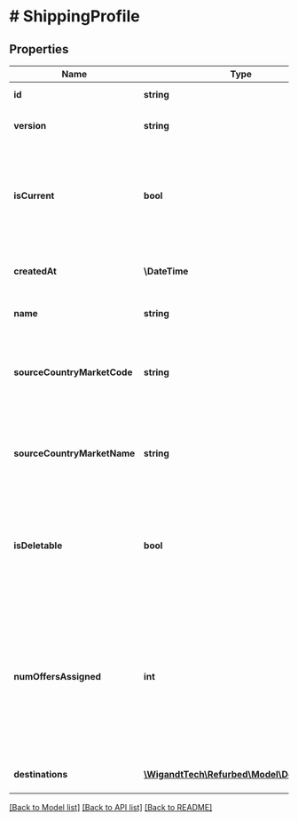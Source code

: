 # # ShippingProfile

## Properties

Name | Type | Description | Notes
------------ | ------------- | ------------- | -------------
**id** | **string** | Primary key. | [optional]
**version** | **string** | Version of the shipping profile. | [optional]
**isCurrent** | **bool** | Indicates whether this is the currently available (latest and non-deleted). version. | [optional]
**createdAt** | **\DateTime** | When the shipping profile was created. | [optional]
**name** | **string** | Shipping profile name. | [optional]
**sourceCountryMarketCode** | **string** | Code if the country market the parcel is being shipped from. | [optional]
**sourceCountryMarketName** | **string** | Name of the country market the parcel is being shipped from. | [optional]
**isDeletable** | **bool** | Indicates whether the shipping profile can be deleted. Will always be false on historic versions. | [optional]
**numOffersAssigned** | **int** | Number of offers this shipping profile is assigned to. Has to be 0 for the shipping profile to be deletable. Set on current version only. | [optional]
**destinations** | [**\WigandtTech\Refurbed\Model\Destination[]**](Destination.md) | Destinations by market code. | [optional]

[[Back to Model list]](../../README.md#models) [[Back to API list]](../../README.md#endpoints) [[Back to README]](../../README.md)
